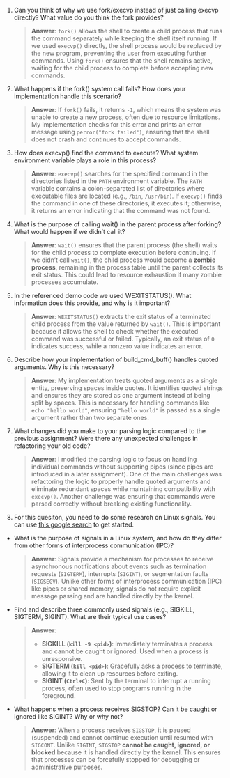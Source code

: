 1. Can you think of why we use fork/execvp instead of just calling execvp directly? What value do you think the fork provides?

    > **Answer**: `fork()` allows the shell to create a child process that runs the command separately while keeping the shell itself running. If we used `execvp()` directly, the shell process would be replaced by the new program, preventing the user from executing further commands. Using `fork()` ensures that the shell remains active, waiting for the child process to complete before accepting new commands.

2. What happens if the fork() system call fails? How does your implementation handle this scenario?

    > **Answer**: If `fork()` fails, it returns `-1`, which means the system was unable to create a new process, often due to resource limitations. My implementation checks for this error and prints an error message using `perror("fork failed")`, ensuring that the shell does not crash and continues to accept commands.

3. How does execvp() find the command to execute? What system environment variable plays a role in this process?

    > **Answer**: `execvp()` searches for the specified command in the directories listed in the `PATH` environment variable. The `PATH` variable contains a colon-separated list of directories where executable files are located (e.g., `/bin`, `/usr/bin`). If `execvp()` finds the command in one of these directories, it executes it; otherwise, it returns an error indicating that the command was not found.

4. What is the purpose of calling wait() in the parent process after forking? What would happen if we didn’t call it?

    > **Answer**: `wait()` ensures that the parent process (the shell) waits for the child process to complete execution before continuing. If we didn’t call `wait()`, the child process would become a **zombie process**, remaining in the process table until the parent collects its exit status. This could lead to resource exhaustion if many zombie processes accumulate.

5. In the referenced demo code we used WEXITSTATUS(). What information does this provide, and why is it important?

    > **Answer**: `WEXITSTATUS()` extracts the exit status of a terminated child process from the value returned by `wait()`. This is important because it allows the shell to check whether the executed command was successful or failed. Typically, an exit status of `0` indicates success, while a nonzero value indicates an error.

6. Describe how your implementation of build_cmd_buff() handles quoted arguments. Why is this necessary?

    > **Answer**: My implementation treats quoted arguments as a single entity, preserving spaces inside quotes. It identifies quoted strings and ensures they are stored as one argument instead of being split by spaces. This is necessary for handling commands like `echo "hello world"`, ensuring `"hello world"` is passed as a single argument rather than two separate ones.

7. What changes did you make to your parsing logic compared to the previous assignment? Were there any unexpected challenges in refactoring your old code?

    > **Answer**: I modified the parsing logic to focus on handling individual commands without supporting pipes (since pipes are introduced in a later assignment). One of the main challenges was refactoring the logic to properly handle quoted arguments and eliminate redundant spaces while maintaining compatibility with `execvp()`. Another challenge was ensuring that commands were parsed correctly without breaking existing functionality.

8. For this quesiton, you need to do some research on Linux signals. You can use [this google search](https://www.google.com/search?q=Linux+signals+overview+site%3Aman7.org+OR+site%3Alinux.die.net+OR+site%3Atldp.org&oq=Linux+signals+overview+site%3Aman7.org+OR+site%3Alinux.die.net+OR+site%3Atldp.org&gs_lcrp=EgZjaHJvbWUyBggAEEUYOdIBBzc2MGowajeoAgCwAgA&sourceid=chrome&ie=UTF-8) to get started.

- What is the purpose of signals in a Linux system, and how do they differ from other forms of interprocess communication (IPC)?

    > **Answer**: Signals provide a mechanism for processes to receive asynchronous notifications about events such as termination requests (`SIGTERM`), interrupts (`SIGINT`), or segmentation faults (`SIGSEGV`). Unlike other forms of interprocess communication (IPC) like pipes or shared memory, signals do not require explicit message passing and are handled directly by the kernel.

- Find and describe three commonly used signals (e.g., SIGKILL, SIGTERM, SIGINT). What are their typical use cases?

    > **Answer**:
    > - **SIGKILL (`kill -9 <pid>`)**: Immediately terminates a process and cannot be caught or ignored. Used when a process is unresponsive.
    > - **SIGTERM (`kill <pid>`)**: Gracefully asks a process to terminate, allowing it to clean up resources before exiting.
    > - **SIGINT (`Ctrl+C`)**: Sent by the terminal to interrupt a running process, often used to stop programs running in the foreground.

- What happens when a process receives SIGSTOP? Can it be caught or ignored like SIGINT? Why or why not?

    > **Answer**: When a process receives `SIGSTOP`, it is paused (suspended) and cannot continue execution until resumed with `SIGCONT`. Unlike `SIGINT`, `SIGSTOP` **cannot be caught, ignored, or blocked** because it is handled directly by the kernel. This ensures that processes can be forcefully stopped for debugging or administrative purposes.
